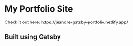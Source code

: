 # My Portfolio Site

Check it out here: https://jeandre-gatsby-portfolio.netlify.app/

## Built using Gatsby